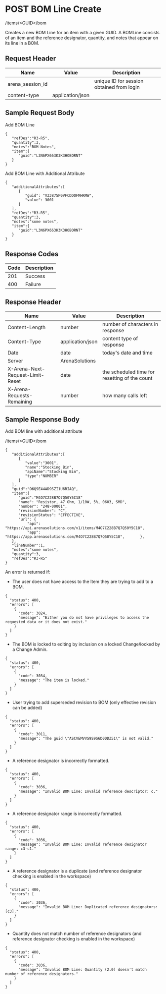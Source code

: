 # POST BOM Line Create
/items/&lt;GUID&gt;/bom

Creates a new BOM Line for an item with a given GUID. A BOMLine consists of an item and the reference designator, quantity, and notes that appear on its line in a BOM.

## Request Header

| Name<br> | Value<br> | Description<br> |
|  --- |  --- |  --- | 
| arena_session_id<br> |   | unique ID for session obtained from login<br> |
| content-type<br> | application/json<br> |   |

## Sample Request Body
Add BOM Line

```
{  
   "refDes":"R3-R5",
   "quantity":3,
   "notes":"BOM Notes",
   "item":{  
      "guid":"L3N6PX663K3K3HOBORNT"
   }
}
```
Add BOM Line with Additional Attribute

```
{  
   "additionalAttributes":[  
      {  
         "guid": "VZJ875P0VFCDDOFMHRMW",
         "value": 3001
      }
   ],
   "refDes":"R3-R5",
   "quantity":3,
   "notes":"some notes",
   "item":{  
      "guid":"L3N6PX663K3K3HOBORNT"
   }
}

```
## Response Codes

| Code<br> | Description<br> |
|  --- |  --- | 
| 201<br> | Success<br> |
| 400<br> | Failure<br> |

## Response Header

| Name<br> | Value<br> | Description<br> |
|  --- |  --- |  --- | 
| Content-Length<br> | number<br> | number of characters in response<br> |
| Content-Type<br> | application/json<br> | content type of response<br> |
| Date<br> | date<br> | today's date and time<br> |
| Server<br> | ArenaSolutions<br> |   |
| X-Arena-Next-Request-Limit-Reset<br> | date<br> | the scheduled time for resetting of the count<br> |
| X-Arena-Requests-Remaining<br> | number<br> | how many calls left<br> |

## Sample Response Body
Add BOM line with additional attribute

/items/&lt;GUID&gt;/bom

```
{  
   "additionalAttributes":[  
      {  
         "value":"3001",
         "name":"Stocking Bin",
         "apiName":"Stocking Bin",
         "type":"NUMBER"
      }
   ],
   "guid":"O6Q9E44AD9SZI1U6RIAQ",
   "item":{  
      "guid":"M4O7C228B7Q7Q50Y5C18"
      "name": "Resistor, 47 Ohm, 1/10W, 5%, 0603, SMD",
      "number": "248-00001",
      "revisionNumber": "C",
      "revisionStatus": "EFFECTIVE",
      "url": {
          "api": "https://api.arenasolutions.com/v1/items/M4O7C228B7Q7Q50Y5C18",
          "app": "https://app.arenasolutions.com/M4O7C228B7Q7Q50Y5C18",       },
   },
   "lineNumber":1,
   "notes":"some notes",
   "quantity":3,
   "refDes":"R3-R5"
}

```
An error is returned if:
          
          
          
          
          
          
          
        

* The user does not have access to the Item they are trying to add to a BOM. 

```
{
  "status": 400,
  "errors": [
    {
      "code": 3024,
      "message": "Either you do not have privileges to access the requested data or it does not exist."
    }
  ]
}
```
* The BOM is locked to editing by inclusion on a locked Change/locked by a Change Admin.

```
{
  "status": 400,
  "errors": [
    {
      "code": 3034,
      "message": "The item is locked."
    }
  ]
}
```
* User trying to add superseded revision to BOM (only effective revision can be added)

```
{
  "status": 400,
  "errors": [
    {
      "code": 3011,
      "message": "The guid \"ASCVEMVVS9S9S6D0DDZ51\" is not valid."
    }
  ]
}
```
* A reference designator is incorrectly formatted.

```
{
  "status": 400,
  "errors": [
    {
      "code": 3036,
      "message": "Invalid BOM Line: Invalid reference descriptor: c."
    }
  ]
}
```
* A reference designator range is incorrectly formatted.

```
{
  "status": 400,
  "errors": [
    {
      "code": 3036,
      "message": "Invalid BOM Line: Invalid reference designator range: c3-c1."
    }
  ]
}
```
* A reference designator is a duplicate (and reference designator checking is enabled in the workspace)

```
{
  "status": 400,
  "errors": [
    {
      "code": 3036,
      "message": "Invalid BOM Line: Duplicated reference designators: [c3]."
    }
  ]
}
```
* Quantity does not match number of reference designators (and reference designator checking is enabled in the workspace)

```
{
  "status": 400,
  "errors": [
    {
      "code": 3036,
      "message": "Invalid BOM Line: Quantity (2.0) doesn't match number of reference designators."
    }
  ]
}
```
